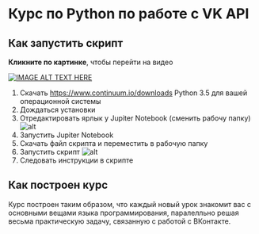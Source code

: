 # Курс по Python по работе с VK API 

## Как запустить скрипт

**Кликните по картинке**, чтобы перейти на видео

[![IMAGE ALT TEXT HERE](http://img.youtube.com/vi/5ME-N2iOJe4/0.jpg)](http://www.youtube.com/watch?v=5ME-N2iOJe4)

1. Скачать https://www.continuum.io/downloads Python 3.5 для вашей операционной системы
2. Дождаться установки
3. Отредактировать ярлык у Jupiter Notebook (сменить рабочу папку) 
![alt](https://api.monosnap.com/rpc/file/download?id=SeeK3e88SV73rjGozcRbGIu5EQdqtQ)
4. Запустить Jupiter Notebook
5. Скачать файл скрипта и переместить в рабочую папку
6. Запустить скрипт
![alt](https://api.monosnap.com/rpc/file/download?id=m2n56TkMUoMpqG71JGTqjdK8wmqwu5)
7. Следовать инструкции в скрипте

## Как построен курс
Курс построен таким образом, что каждый новый урок знакомит вас с основными вещами языка программирования, паралелльно решая весьма практическую задачу, связанную с работой с ВКонтакте.
